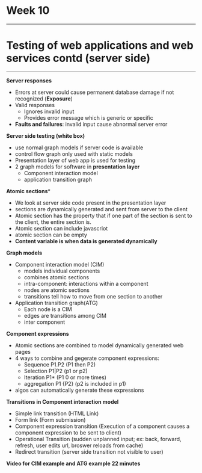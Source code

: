 # Week 10 
-------------------------------------------------------------------
# Testing of web applications and web services contd (server side)
-------------------------------------------------------------------

**Server responses**
* Errors at server could cause permanent database damage if not recognized (**Exposure**)
* Valid responses
  * Ignores invalid input
  * Provides error message which is generic or specific
* **Faults and failures**: invalid input cause abnormal server error

**Server side testing (white box)**
* use normal graph models if server code is available
* control flow graph only used with static models
* Presentation layer of web app is used for testing
* 2 graph models for software in **presentation layer**
  * Component interaction model
  * application transition graph 
 
**Atomic sections***
* We look at server side code present in the presentation layer
* sections are dynamically generated and sent from server to the client
* Atomic section has the property that if one part of the section is sent to the client, the entire section is.
* Atomic section can include javascriot 
* atomic section can be empty
* **Content variable is when data is generated dynamically**

**Graph models**
* Component interaction model (CIM)
  * models individual components
  * combines atomic sections
  * intra-component: interactions within a component
  * nodes are atomic sections
  * transitions tell how to move from one section to another
* Application transition graph(ATG)
  * Each node is a CIM
  * edges are transitions among CIM
  * inter component
  
**Component expressions**
* Atomic sections are combined to model dynamically generated web pages
* 4 ways to combine and gegerate component expressions:
  * Sequence P1.P2 (P1 then P2)
  * Selection P1|P2 (p1 or p2)
  * Iteration P1* (P1 0 or more times)
  * aggregation P1 {P2} (p2 is included in p1)
* algos can automatically generate these expressions

**Transitions in Component interaction model**
* Simple link transition (HTML Link)
* Form link (Form submission)
* Component expression transition (Execution of a component causes a component expression to be sent to client)
* Operational Transition (sudden unplanned input; ex: back, forward, refresh, user edits url, broswer reloads from cache)
* Redirect transition (server side transition not visible to user)

**Video for CIM example and ATG example 22 minutes**

  
  
